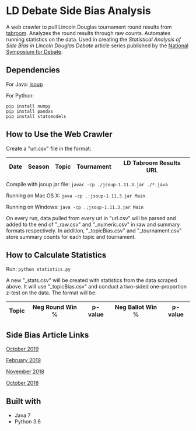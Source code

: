 # LD Debate Side Bias Analysis 
A web crawler to pull Lincoln Douglas tournament round results from [tabroom](https://www.tabroom.com). Analyzes the round results through raw counts. Automates running statistics on the data. Used in creating the *Statistical Analysis of Side Bias in Lincoln Douglas Debate* article series published by the [National Symposium for Debate](http://www.nsdupdate.com/).

## Dependencies
For Java: [jsoup](https://jsoup.org/download)

For Python:

```
pip install numpy
pip install pandas
pip install statsmodels
```

## How to Use the Web Crawler
Create a "url.csv" file in the format:

Date | Season | Topic | Tournament | LD Tabroom Results URL
-----|--------|-------|------------|-----------------------

Compile with jsoup jar file: `javac -cp ./jsoup-1.11.3.jar ./*.java`

Running on Mac OS X: `java -cp .:jsoup-1.11.3.jar Main`

Running on Windows: `java -cp .;jsoup-1.11.3.jar Main`

On every run, data pulled from every url in "url.csv" will be parsed and added to the end of "\_raw.csv" and "\_numeric.csv" in raw and summary formats respectively. In addition, "\_topicBias.csv" and "\_tournament.csv" store summary counts for each topic and tournament.

## How to Calculate Statistics
Run: `python statistics.py` 

A new "\_stats.csv" will be created with statistics from the data scraped above. It will use "\_topicBias.csv" and conduct a two-sided one-proportion z-test on the data. The format will be:

Topic | Neg Round Win % | p-value | Neg Ballot Win % | p-value 
------|-----------------|---------|------------------|---------

## Side Bias Article Links
[October 2019](http://nsdupdate.com/2019/a-statistical-analysis-of-side-bias-on-the-2019-september-october-lincoln-douglas-debate-topic-by-sachin-shah/)

[February 2019](http://nsdupdate.com/2019/a-statistical-analysis-of-side-bias-on-the-2019-january-february-lincoln-douglas-debate-topic/)

[November 2018](http://nsdupdate.com/2018/a-statistical-analysis-of-side-bias-on-the-2018-november-december-lincoln-douglas-debate-topic/)

[October 2018](http://nsdupdate.com/2018/a-statistical-analysis-of-side-bias-on-the-2018-september-october-lincoln-douglas-debate-topic-by-sachin-shah/)

## Built with
- Java 7
- Python 3.6